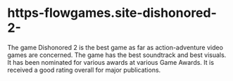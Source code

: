 # https-flowgames.site-dishonored-2-
The game Dishonored 2 is the best game as far as action-adventure video games are concerned. The game has the best soundtrack and best visuals. It has been nominated for various awards at various Game Awards. It is received a good rating overall for major publications. 

